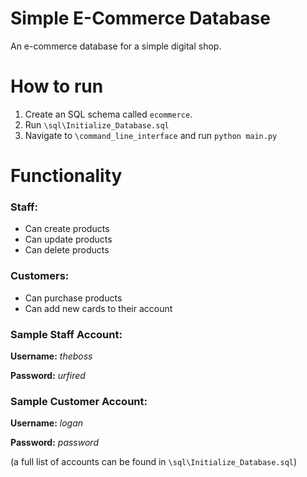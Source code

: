 ﻿# Simple E-Commerce Database

An e-commerce database for a simple digital shop.

# How to run

1. Create an SQL schema called `ecommerce`.
2. Run `\sql\Initialize_Database.sql`
3. Navigate to `\command_line_interface` and run `python main.py`

# Functionality

### Staff:
- Can create products
- Can update products
- Can delete products

### Customers:
- Can purchase products
- Can add new cards to their account

### Sample Staff Account:
**Username:** *theboss*

**Password:** *urfired*

### Sample Customer Account:
**Username:** *logan*

**Password:** *password*

(a full list of accounts can be found in `\sql\Initialize_Database.sql`)
